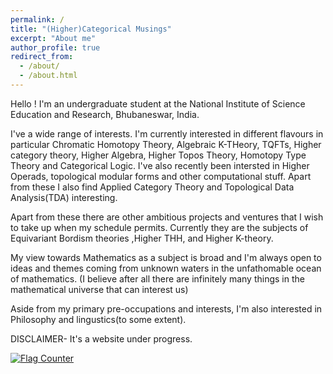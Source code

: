 ```yaml
---
permalink: /
title: "(Higher)Categorical Musings"
excerpt: "About me"
author_profile: true
redirect_from: 
  - /about/
  - /about.html
---
```

Hello ! I'm an undergraduate student at the National Institute of Science Education and Research, Bhubaneswar, India.

I've a wide range of interests. I'm currently interested in different flavours in particular Chromatic Homotopy Theory, Algebraic K-THeory, TQFTs, Higher category theory, Higher Algebra, Higher Topos Theory, Homotopy Type Theory and Categorical Logic. I've also recently been intersted in Higher Operads, topological modular forms and other computational stuff. Apart from these I also find Applied Category Theory and Topological Data Analysis(TDA) interesting.

Apart from these there are other ambitious projects and ventures that I wish to take up when my schedule permits. Currently they are the subjects of Equivariant Bordism theories ,Higher THH, and Higher K-theory.

My view towards Mathematics as a subject is broad and I'm always open to ideas and themes coming from unknown waters in the unfathomable ocean of mathematics. (I believe after all there are infinitely many things in the mathematical universe that can interest us) 

Aside from my primary pre-occupations and interests, I'm also interested in Philosophy and lingustics(to some extent).


DISCLAIMER- It's a website under progress.

<a href="https://info.flagcounter.com/VgVX"><img src="https://s01.flagcounter.com/count/VgVX/bg_FF5959/txt_000000/border_52ABCC/columns_1/maxflags_5/viewers_0/labels_1/pageviews_0/flags_0/percent_0/" alt="Flag Counter" border="0"></a>
